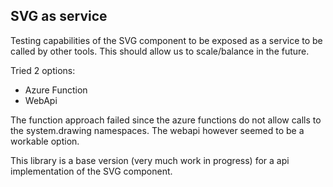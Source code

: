 ## SVG as service
Testing capabilities of the SVG component to be exposed as a service to be called by other tools. This should allow us to scale/balance in the future.

Tried 2 options:
- Azure Function
- WebApi

The function approach failed since the azure functions do not allow calls to the system.drawing namespaces. The webapi however seemed to be a workable option.

This library is a base version (very much work in progress) for a api implementation of the SVG component.
